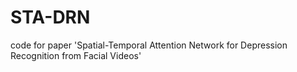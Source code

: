 # STA-DRN
code for paper 'Spatial-Temporal Attention Network for Depression Recognition from Facial Videos'
